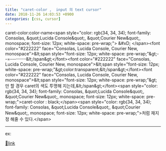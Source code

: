 ```yaml
---
title: "caret-color ,  input 의 text cursor"
date: 2018-11-26 14:03:53 +0900
categories: [css, cursor]
---
```


caret-color:color-name&lt;span style="color: rgb(34, 34, 34); font-family: Consolas, &amp;quot;Lucida Console&amp;quot;, &amp;quot;Courier New&amp;quot;, monospace; font-size: 12px; white-space: pre-wrap;"&gt;  &amp;#xD;
&lt;/span&gt;&lt;font color="#222222" face="Consolas, Lucida Console, Courier New, monospace"&gt;&amp;lt;span style="font-size: 12px; white-space: pre-wrap;"&amp;gt;--=--------&amp;lt;/span&amp;gt;&lt;/font&gt;&lt;font color="#222222" face="Consolas, Lucida Console, Courier New, monospace"&gt;&amp;lt;span style="font-size: 12px; white-space: pre-wrap;"&amp;gt;color:transparent;&amp;lt;/span&amp;gt;&lt;/font&gt;&lt;font color="#222222" face="Consolas, Lucida Console, Courier New, monospace"&gt;&amp;lt;span style="font-size: 12px; white-space: pre-wrap;"&amp;gt;만 할 경우 caret의 색도 투명해 지는데,&amp;lt;/span&amp;gt;&lt;/font&gt;&lt;span style="color: rgb(34, 34, 34); font-family: Consolas, &amp;quot;Lucida Console&amp;quot;, &amp;quot;Courier New&amp;quot;, monospace; font-size: 12px; white-space: pre-wrap;"&gt;caret-color : black;&lt;/span&gt;&lt;span style="color: rgb(34, 34, 34); font-family: Consolas, &amp;quot;Lucida Console&amp;quot;, &amp;quot;Courier New&amp;quot;, monospace; font-size: 12px; white-space: pre-wrap;"&gt;처럼 재지정 해줄 수 있다.&lt;/span&gt;  
  
- - - - - -

ex:


[🔗link](http://www.mins01.com/mh/tech/read/1213)